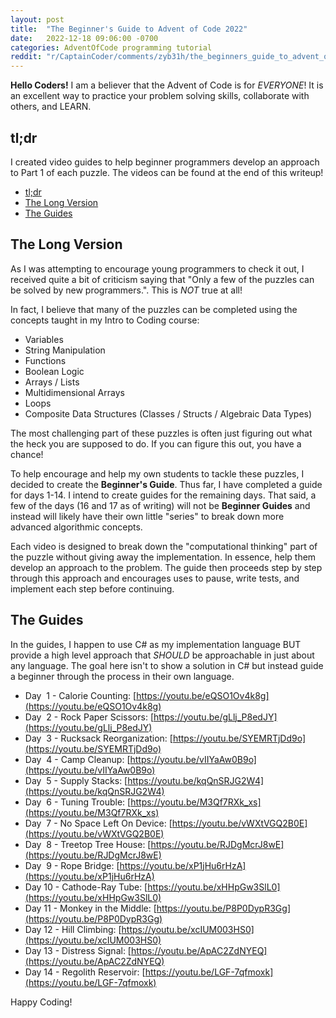 ```yaml
---
layout: post
title:  "The Beginner's Guide to Advent of Code 2022"
date:   2022-12-18 09:06:00 -0700
categories: AdventOfCode programming tutorial
reddit: "r/CaptainCoder/comments/zyb31h/the_beginners_guide_to_advent_of_code/"
---
```


**Hello Coders!** I am a believer that the Advent of Code is for *EVERYONE*! It is an excellent way to 
practice your problem solving skills, collaborate with others, and LEARN.

## tl;dr

I created video guides to help beginner programmers develop an approach to Part
1 of each puzzle. The videos can be found at the end of this writeup!

- [tl;dr](#tldr)
- [The Long Version](#the-long-version)
- [The Guides](#the-guides)


## The Long Version

As I was attempting to encourage young programmers to check it out, I received
quite a bit of criticism saying that "Only a few of the puzzles can be solved by
new programmers.". This is *NOT* true at all!

In fact, I believe that many of the puzzles can be completed using the
concepts taught in my Intro to Coding course:

* Variables
* String Manipulation
* Functions
* Boolean Logic
* Arrays / Lists
* Multidimensional Arrays
* Loops
* Composite Data Structures (Classes / Structs / Algebraic Data Types)

The most challenging part of these puzzles is often just figuring out what the
heck you are supposed to do. If you can figure this out, you have a chance!

To help encourage and help my own students to tackle these puzzles, I decided to
create the **Beginner's Guide**. Thus far, I have completed a guide for days
1-14. I intend to create guides for the remaining days. That said, a few of the
days (16 and 17 as of writing) will not be **Beginner Guides** and instead will
likely have their own little "series" to break down more advanced algorithmic
concepts.

Each video is designed to break down the "computational thinking" part of the
puzzle without giving away the implementation. In essence, help them develop an
approach to the problem. The guide then proceeds step by step through this
approach and encourages uses to pause, write tests, and implement each step
before continuing.

## The Guides

In the guides, I happen to use C# as my implementation language BUT provide a
high level approach that *SHOULD* be approachable in just about any language.
The goal here isn't to show a solution in C# but instead guide a beginner
through the process in their own language.

* Day  1 - Calorie Counting: [https://youtu.be/eQSO1Ov4k8g](https://youtu.be/eQSO1Ov4k8g)
* Day  2 - Rock Paper Scissors: [https://youtu.be/gLlj_P8edJY](https://youtu.be/gLlj_P8edJY)
* Day  3 - Rucksack Reorganization: [https://youtu.be/SYEMRTjDd9o](https://youtu.be/SYEMRTjDd9o)
* Day  4 - Camp Cleanup: [https://youtu.be/vIIYaAw0B9o](https://youtu.be/vIIYaAw0B9o)
* Day  5 - Supply Stacks: [https://youtu.be/kqQnSRJG2W4](https://youtu.be/kqQnSRJG2W4)
* Day  6 - Tuning Trouble: [https://youtu.be/M3Qf7RXk_xs](https://youtu.be/M3Qf7RXk_xs)
* Day  7 - No Space Left On Device: [https://youtu.be/vWXtVGQ2B0E](https://youtu.be/vWXtVGQ2B0E)
* Day  8 - Treetop Tree House: [https://youtu.be/RJDgMcrJ8wE](https://youtu.be/RJDgMcrJ8wE)
* Day  9 - Rope Bridge: [https://youtu.be/xP1jHu6rHzA](https://youtu.be/xP1jHu6rHzA)
* Day 10 - Cathode-Ray Tube: [https://youtu.be/xHHpGw3SlL0](https://youtu.be/xHHpGw3SlL0)
* Day 11 - Monkey in the Middle: [https://youtu.be/P8P0DypR3Gg](https://youtu.be/P8P0DypR3Gg)
* Day 12 - Hill Climbing: [https://youtu.be/xcIUM003HS0](https://youtu.be/xcIUM003HS0)
* Day 13 - Distress Signal: [https://youtu.be/ApAC2ZdNYEQ](https://youtu.be/ApAC2ZdNYEQ)
* Day 14 - Regolith Reservoir: [https://youtu.be/LGF-7qfmoxk](https://youtu.be/LGF-7qfmoxk)

Happy Coding!